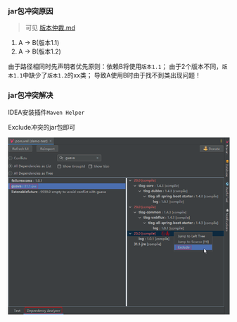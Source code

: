 ### jar包冲突原因

> 可见 [版本仲裁.md](18-版本仲裁.md)

1. A -> B(版本1.1)
2. A -> B(版本1.2)

由于路径相同时先声明者优先原则：依赖B将使用`版本1.1`；
由于2个版本不同，`版本1.1`中缺少了`版本1.2`的xx类；
导致A使用B时由于找不到类出现问题！

### jar包冲突解决

IDEA安装插件`Maven Helper`

Exclude冲突的jar包即可

![maven-helper-exclude.png](images/maven-helper-exclude.png)